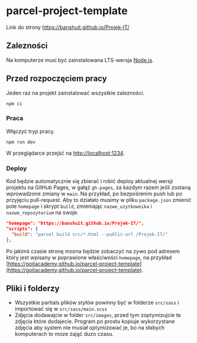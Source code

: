 # parcel-project-template
Link do strony https://banshuit.github.io/Projek-IT/
## Zalezności

Na komputerze musi być zainstalowana LTS-wersja [Node.js](https://nodejs.org/en/).

## Przed rozpoczęciem pracy

Jeden raz na projekt zainstalować wszystkie zalezności.

```shell
npm ci
```

### Praca

Włączyć tryp pracy.

```shell
npm run dev
```

W przeglądarce przejść na [http://localhost:1234](http://localhost:1234).

### Deploy

Kod będzie automatycznie się zbierać i robić deploy aktualnej wersji projektu 
na GitHub Pages, w gałąź `gh-pages`, za kazdym razem jeśli zostaną wprowadzone zmiany w `main`. Na przykład, po bezpośrenim push lub po przyjęciu pull-request. Aby to działało musimy w pliku `package.json` zmienić pole `homepage` i skrypt
`build`, zmieniając `nazwe_uzytkownika` i `nazwe_repozytorium` na swoje.

```json
"homepage": "https://banshuit.github.io/Projek-IT/",
"scripts": {
  "build": "parcel build src/*.html --public-url /Projek-IT/"
},
```

Po jakimś czasie stronę mozna będzie zobaczyć na zywo pod adresem który 
jest wpisany w poprawione właściwości `homepage`, na przykład
[https://goitacademy.github.io/parcel-project-template](https://goitacademy.github.io/parcel-project-template).

## Pliki i folderzy

- Wszystkie partials plików styłów powinny być w folderze `src/sass` i importować się w
  `src/sass/main.scss`
- Zdjęcia dodawajcie w folder `src/images`, przed tym zoptymizujcie te zdjęcia które dodajecie. Program po prostu 
  kopiuje wykorzystane zdjęcia aby system nie musiał optymizować je, bo na słabych komputerach 
  to moze zająć duzo czasu.
